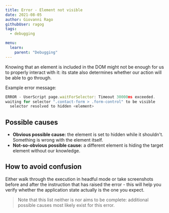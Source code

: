 ```yaml
---
title: Error - Element not visible
date: 2021-08-05
author: Giovanni Rago
githubUser: ragog
tags:
  - debugging

menu:
  learn:
    parent: "Debugging"
---
```


Knowing that an element is included in the DOM might not be enough for us to properly interact with it: its state also determines whether our action will be able to go through.

Example error message: 

```js
ERROR - UserScript page.waitForSelector: Timeout 30000ms exceeded. 
waiting for selector ".contact-form > .form-control" to be visible
  selector resolved to hidden <element>
```

## Possible causes

- **Obvious possible cause:** the element is set to hidden while it shouldn't. Something is wrong with the element itself.
- **Not-so-obvious possible cause:** a different element is hiding the target element without our knowledge.

## How to avoid confusion

Either walk through the execution in headful mode or take screenshots before and after the instruction that has raised the error - this will help you verify whether the application state actually is the one you expect. 

> Note that this list neither is nor aims to be complete: additional possible causes most likely exist for this error.

